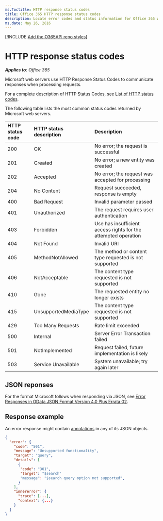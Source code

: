 ```yaml
---
ms.Toctitle: HTTP response status codes
title: Office 365 HTTP response status codes
description: Locate error codes and status information for Office 365 APIs.
ms.date: May 26, 2016
---
```


[!INCLUDE [Add the O365API repo styles](../includes/controls/addo365apistyles.xml)]


# HTTP response status codes

_**Applies to:** Office 365_

Microsoft web servers use HTTP Response Status Codes to communicate responses when processing requests. 

For a complete description of HTTP Status Codes, see [List of HTTP status codes](http://www.iana.org/assignments/http-status-codes/http-status-codes.xhtml#http-status-codes-1).

The following table lists the most common status codes returned by Microsoft web servers.

|HTTP status code| HTTP status description| Description|
|:-----|:-----|:-----|
|200|	OK| No error; the request is successful|
|201|	Created|	No error; a new entity was created|
|202|	Accepted|	No error; the request was accepted for processing|
|204|	No Content|	Request succeeded, response is empty|
|400|	Bad Request|	Invalid parameter passed|
|401|	Unauthorized|	The request requires user authentication|
|403|	Forbidden|	Use has insufficient access rights for the attempted operation| 
|404|	Not Found|	Invalid URI|
|405|	MethodNotAllowed|	The method or content type requested is not supported|
|406|	NotAcceptable|	The content type requested is not supported|
|410|	Gone|	The requested entity no longer exists|
|415|	UnsupportedMediaType|	The content type requested is not supported|
|429|	Too Many Requests|	Rate limit exceeded|
|500|	Internal| Server Error	Transaction failed|
|501|	NotImplemented|	Request failed, future implementation is likely|
|503|	Service Unavailable|	System unavailable; try again later|

## JSON reponses

For the format Microsoft follows when responding via JSON, see [Error Responses in OData JSON Format Version 4.0 Plus Errata 02](http://docs.oasis-open.org/odata/odata-json-format/v4.0/errata02/os/odata-json-format-v4.0-errata02-os-complete.html#_Toc403940655).

## Response example

An error response might contain [annotations](http://docs.oasis-open.org/odata/odata-json-format/v4.0/errata02/os/odata-json-format-v4.0-errata02-os-complete.html#_Instance_Annotations) in any of its JSON objects.
```json
{
  "error": {
    "code": "501",
    "message": "Unsupported functionality",
    "target": "query",
    "details": [
      {
       "code": "301",
       "target": "$search" 
       "message": "$search query option not supported",
      }
    ],
    "innererror": {
      "trace": [...],
      "context": {...}
    }
  }
}

```

